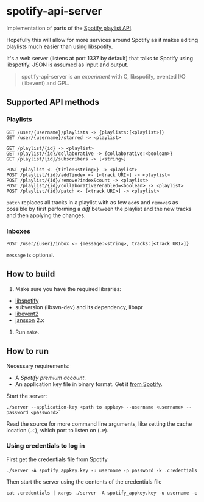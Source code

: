 # spotify-api-server

Implementation of parts of the [Spotify playlist API](https://github.com/spotify/playlist-api).

Hopefully this will allow for more services around Spotify as it makes editing playlists much easier than using libspotify.

It's a web server (listens at port 1337 by default) that talks to Spotify using libspotify. JSON is assumed as input and output.

> spotify-api-server is an *experiment* with C, libspotify, evented I/O (libevent) and GPL.


## Supported API methods

### Playlists

    GET /user/{username}/playlists -> {playlists:[<playlist>]}
    GET /user/{username}/starred -> <playlist>

    GET /playlist/{id} -> <playlist>
    GET /playlist/{id}/collaborative -> {collaborative:<boolean>}
    GET /playlist/{id}/subscribers -> [<string>]

    POST /playlist <- {title:<string>} -> <playlist>
    POST /playlist/{id}/add?index <- [<track URI>] -> <playlist>
    POST /playlist/{id}/remove?index&count -> <playlist>
    POST /playlist/{id}/collaborative?enabled=<boolean> -> <playlist>
    POST /playlist/{id}/patch <- [<track URI>] -> <playlist>

`patch` replaces all tracks in a playlist with as few `add`s and `remove`s as possible by first performing a *diff* between the playlist and the new tracks and then applying the changes.

### Inboxes

    POST /user/{user}/inbox <- {message:<string>, tracks:[<track URI>]}

`message` is optional.

## How to build

1. Make sure you have the required libraries:
 * [libspotify](http://developer.spotify.com/en/libspotify/)
 * subversion (libsvn-dev) and its dependency, libapr
 * [libevent2](http://monkey.org/~provos/libevent/)
 * [jansson](http://www.digip.org/jansson/) 2.x
1. Run `make`.

## How to run

Necessary requirements:

* A *Spotify premium account*.
* An application key file in binary format. Get it [from Spotify](https://developer.spotify.com/technologies/libspotify/keys/).

Start the server:

    ./server --application-key <path to appkey> --username <username> --password <password>`

Read the source for more command line arguments, like setting the cache location (`-C`), which port to listen on (`-P`).

### Using credentials to log in

First get the credentials file from Spotify

    ./server -A spotify_appkey.key -u username -p password -k .credentials

Then start the server using the contents of the credentials file

    cat .credentials | xargs ./server -A spotify_appkey.key -u username -c
